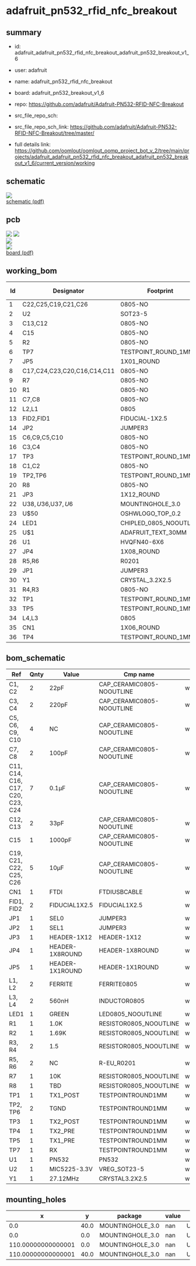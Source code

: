 # adafruit_pn532_rfid_nfc_breakout
 
## summary 
* id: adafruit_adafruit_pn532_rfid_nfc_breakout_adafruit_pn532_breakout_v1_6
* user: adafruit
* name: adafruit_pn532_rfid_nfc_breakout
* board: adafruit_pn532_breakout_v1_6
* repo: https://github.com/adafruit/Adafruit-PN532-RFID-NFC-Breakout



* src_file_repo_sch: 
* src_file_repo_sch_link: https://github.com/adafruit/Adafruit-PN532-RFID-NFC-Breakout/tree/master/
* full details link: https://github.com/oomlout/oomlout_oomp_project_bot_v_2/tree/main/projects/adafruit_adafruit_pn532_rfid_nfc_breakout_adafruit_pn532_breakout_v1_6/current_version/working  

## schematic  
![](working_schematic_600.png)  
[schematic (pdf)](working_schematic.pdf)  

## pcb  
![](working_3d_600.png) 
![](working_3d_front_600.png)  
![](working_3d_back_600.png)  
![](working_600.png)  
[board (pdf)](working.pdf)  

## working_bom
| Id | Designator | Footprint | Quantity | Designation | Supplier and ref |  | None | 
| --- | --- | --- | --- | --- | --- | --- | --- | 
| 1 | C22,C25,C19,C21,C26 | 0805-NO | 5 | 10µF |  |  | [''] | 
| 2 | U2 | SOT23-5 | 1 | MIC5225-3.3V |  |  | [''] | 
| 3 | C13,C12 | 0805-NO | 2 | 33pF |  |  | [''] | 
| 4 | C15 | 0805-NO | 1 | 1000pF |  |  | [''] | 
| 5 | R2 | 0805-NO | 1 | 1.69K |  |  | [''] | 
| 6 | TP7 | TESTPOINT_ROUND_1MM | 1 | RX |  |  | [''] | 
| 7 | JP5 | 1X01_ROUND | 1 |  |  |  | [''] | 
| 8 | C17,C24,C23,C20,C16,C14,C11 | 0805-NO | 7 | 0.1µF |  |  | [''] | 
| 9 | R7 | 0805-NO | 1 | 10K |  |  | [''] | 
| 10 | R1 | 0805-NO | 1 | 1.0K |  |  | [''] | 
| 11 | C7,C8 | 0805-NO | 2 | 100pF |  |  | [''] | 
| 12 | L2,L1 | 0805 | 2 | FERRITE |  |  | [''] | 
| 13 | FID2,FID1 | FIDUCIAL-1X2.5 | 2 | FIDUCIAL1X2.5 |  |  | [''] | 
| 14 | JP2 | JUMPER3 | 1 | SEL1 |  |  | [''] | 
| 15 | C6,C9,C5,C10 | 0805-NO | 4 | NC |  |  | [''] | 
| 16 | C3,C4 | 0805-NO | 2 | 220pF |  |  | [''] | 
| 17 | TP3 | TESTPOINT_ROUND_1MM | 1 | TX2_POST |  |  | [''] | 
| 18 | C1,C2 | 0805-NO | 2 | 22pF |  |  | [''] | 
| 19 | TP2,TP6 | TESTPOINT_ROUND_1MM | 2 | TGND |  |  | [''] | 
| 20 | R8 | 0805-NO | 1 | TBD |  |  | [''] | 
| 21 | JP3 | 1X12_ROUND | 1 |  |  |  | [''] | 
| 22 | U$38,U$36,U$37,U$6 | MOUNTINGHOLE_3.0 | 4 |  |  |  | [''] | 
| 23 | U$50 | OSHWLOGO_TOP_0.2 | 1 |  |  |  | [''] | 
| 24 | LED1 | CHIPLED_0805_NOOUTLINE | 1 | GREEN |  |  | [''] | 
| 25 | U$1 | ADAFRUIT_TEXT_30MM | 1 |  |  |  | [''] | 
| 26 | U1 | HVQFN40-6X6 | 1 | PN532 |  |  | [''] | 
| 27 | JP4 | 1X08_ROUND | 1 |  |  |  | [''] | 
| 28 | R5,R6 | R0201 | 2 | NC |  |  | [''] | 
| 29 | JP1 | JUMPER3 | 1 | SEL0 |  |  | [''] | 
| 30 | Y1 | CRYSTAL_3.2X2.5 | 1 | 27.12MHz |  |  | [''] | 
| 31 | R4,R3 | 0805-NO | 2 | 1.5 |  |  | [''] | 
| 32 | TP1 | TESTPOINT_ROUND_1MM | 1 | TX1_POST |  |  | [''] | 
| 33 | TP5 | TESTPOINT_ROUND_1MM | 1 | TX1_PRE |  |  | [''] | 
| 34 | L4,L3 | 0805 | 2 | 560nH |  |  | [''] | 
| 35 | CN1 | 1X06_ROUND | 1 | FTDI |  |  | [''] | 
| 36 | TP4 | TESTPOINT_ROUND_1MM | 1 | TX2_PRE |  |  | [''] | 


## bom_schematic
| Ref | Qnty | Value | Cmp name | Footprint | Description | Vendor | DNP | 
| --- | --- | --- | --- | --- | --- | --- | --- | 
| C1, C2 | 2 | 22pF | CAP_CERAMIC0805-NOOUTLINE | working:0805-NO |  |  |  | 
| C3, C4 | 2 | 220pF | CAP_CERAMIC0805-NOOUTLINE | working:0805-NO |  |  |  | 
| C5, C6, C9, C10 | 4 | NC | CAP_CERAMIC0805-NOOUTLINE | working:0805-NO |  |  |  | 
| C7, C8 | 2 | 100pF | CAP_CERAMIC0805-NOOUTLINE | working:0805-NO |  |  |  | 
| C11, C14, C16, C17, C20, C23, C24 | 7 | 0.1µF | CAP_CERAMIC0805-NOOUTLINE | working:0805-NO |  |  |  | 
| C12, C13 | 2 | 33pF | CAP_CERAMIC0805-NOOUTLINE | working:0805-NO |  |  |  | 
| C15 | 1 | 1000pF | CAP_CERAMIC0805-NOOUTLINE | working:0805-NO |  |  |  | 
| C19, C21, C22, C25, C26 | 5 | 10µF | CAP_CERAMIC0805-NOOUTLINE | working:0805-NO |  |  |  | 
| CN1 | 1 | FTDI | FTDIUSBCABLE | working:1X06_ROUND |  |  |  | 
| FID1, FID2 | 2 | FIDUCIAL1X2.5 | FIDUCIAL1X2.5 | working:FIDUCIAL-1X2.5 |  |  |  | 
| JP1 | 1 | SEL0 | JUMPER3 | working:JUMPER3 |  |  |  | 
| JP2 | 1 | SEL1 | JUMPER3 | working:JUMPER3 |  |  |  | 
| JP3 | 1 | HEADER-1X12 | HEADER-1X12 | working:1X12_ROUND |  |  |  | 
| JP4 | 1 | HEADER-1X8ROUND | HEADER-1X8ROUND | working:1X08_ROUND |  |  |  | 
| JP5 | 1 | HEADER-1X1ROUND | HEADER-1X1ROUND | working:1X01_ROUND |  |  |  | 
| L1, L2 | 2 | FERRITE | FERRITE0805 | working:0805 |  |  |  | 
| L3, L4 | 2 | 560nH | INDUCTOR0805 | working:0805 |  |  |  | 
| LED1 | 1 | GREEN | LED0805_NOOUTLINE | working:CHIPLED_0805_NOOUTLINE |  |  |  | 
| R1 | 1 | 1.0K | RESISTOR0805_NOOUTLINE | working:0805-NO |  |  |  | 
| R2 | 1 | 1.69K | RESISTOR0805_NOOUTLINE | working:0805-NO |  |  |  | 
| R3, R4 | 2 | 1.5 | RESISTOR0805_NOOUTLINE | working:0805-NO |  |  |  | 
| R5, R6 | 2 | NC | R-EU_R0201 | working:R0201 |  |  |  | 
| R7 | 1 | 10K | RESISTOR0805_NOOUTLINE | working:0805-NO |  |  |  | 
| R8 | 1 | TBD | RESISTOR0805_NOOUTLINE | working:0805-NO |  |  |  | 
| TP1 | 1 | TX1_POST | TESTPOINTROUND1MM | working:TESTPOINT_ROUND_1MM |  |  |  | 
| TP2, TP6 | 2 | TGND | TESTPOINTROUND1MM | working:TESTPOINT_ROUND_1MM |  |  |  | 
| TP3 | 1 | TX2_POST | TESTPOINTROUND1MM | working:TESTPOINT_ROUND_1MM |  |  |  | 
| TP4 | 1 | TX2_PRE | TESTPOINTROUND1MM | working:TESTPOINT_ROUND_1MM |  |  |  | 
| TP5 | 1 | TX1_PRE | TESTPOINTROUND1MM | working:TESTPOINT_ROUND_1MM |  |  |  | 
| TP7 | 1 | RX | TESTPOINTROUND1MM | working:TESTPOINT_ROUND_1MM |  |  |  | 
| U1 | 1 | PN532 | PN532 | working:HVQFN40-6X6 |  |  |  | 
| U2 | 1 | MIC5225-3.3V | VREG_SOT23-5 | working:SOT23-5 |  |  |  | 
| Y1 | 1 | 27.12MHz | CRYSTAL3.2X2.5 | working:CRYSTAL_3.2X2.5 |  |  |  | 


## mounting_holes
| x | y | package | value | ref | size | 
| --- | --- | --- | --- | --- | --- | 
| 0.0 | 40.0 | MOUNTINGHOLE_3.0 | nan | U$6 | m3 | 
| 0.0 | 0.0 | MOUNTINGHOLE_3.0 | nan | U$36 | m3 | 
| 110.00000000000001 | 0.0 | MOUNTINGHOLE_3.0 | nan | U$37 | m3 | 
| 110.00000000000001 | 40.0 | MOUNTINGHOLE_3.0 | nan | U$38 | m3 | 


